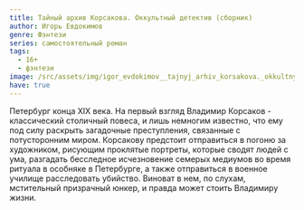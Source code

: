 ```yaml
---
title: Тайный архив Корсакова. Оккультный детектив (сборник)
author: Игорь Евдокимов
genre: Фэнтези
series: самостоятельный роман
tags:
  - 16+
  - фэнтези
image: /src/assets/img/igor_evdokimov__tajnyj_arhiv_korsakova._okkultnyj_detektiv_sbornik.jpeg
have: true
---
```

Петербург конца XIX века. На первый взгляд Владимир Корсаков - классический столичный повеса, и лишь немногим известно, что ему под силу раскрыть загадочные преступления, связанные с потусторонним миром. Корсакову предстоит отправиться в погоню за художником, рисующим проклятые портреты, которые сводят людей с ума, разгадать бесследное исчезновение семерых медиумов во время ритуала в особняке в Петербурге, а также отправиться в военное училище расследовать убийство. Виноват в нем, по слухам, мстительный призрачный юнкер, и правда может стоить Владимиру жизни.
